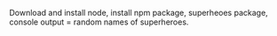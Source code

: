 Download and install node,
install npm package,
superheoes package,
console output = random names of superheroes.
